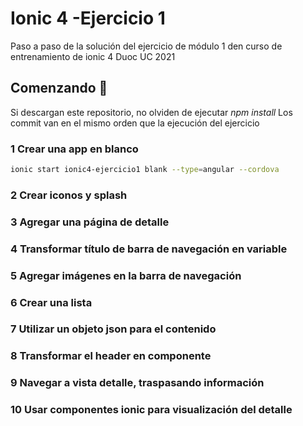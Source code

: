 # Ionic 4 -Ejercicio 1

Paso a paso de la solución del ejercicio de módulo 1 den curso de entrenamiento de ionic 4 Duoc UC 2021

## Comenzando 🚀

Si descargan este repositorio, no olviden de ejecutar _npm install_
Los commit van en el mismo orden que la ejecución del ejercicio

### 1 Crear una app en blanco

```bash
ionic start ionic4-ejercicio1 blank --type=angular --cordova
```

### 2 Crear iconos y splash

### 3 Agregar una página de detalle

### 4 Transformar título de barra de navegación en variable

### 5 Agregar imágenes en la barra de navegación

### 6 Crear una lista

### 7 Utilizar un objeto json para el contenido

### 8 Transformar el header en componente

### 9 Navegar a vista detalle, traspasando información

### 10 Usar componentes ionic para visualización del detalle
